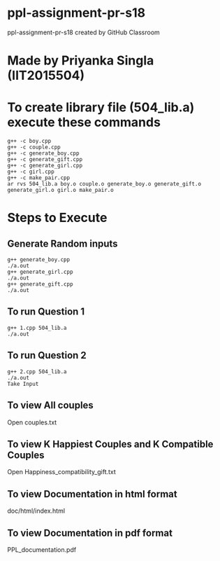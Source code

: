 # ppl-assignment-pr-s18
ppl-assignment-pr-s18 created by GitHub Classroom
# Made by Priyanka Singla (IIT2015504)
# To create library file (504_lib.a) execute these commands
```
g++ -c boy.cpp
g++ -c couple.cpp
g++ -c generate_boy.cpp
g++ -c generate_gift.cpp
g++ -c generate_girl.cpp
g++ -c girl.cpp
g++ -c make_pair.cpp
ar rvs 504_lib.a boy.o couple.o generate_boy.o generate_gift.o generate_girl.o girl.o make_pair.o
```
# Steps to Execute 
## Generate Random inputs
```
g++ generate_boy.cpp
./a.out
g++ generate_girl.cpp
./a.out
g++ generate_gift.cpp
./a.out
```
## To run Question 1
```
g++ 1.cpp 504_lib.a
./a.out
```

## To run Question 2
```
g++ 2.cpp 504_lib.a
./a.out
Take Input
```
## To view All couples
Open couples.txt

## To view K Happiest Couples and K Compatible Couples
Open Happiness_compatibility_gift.txt

## To view Documentation in html format
doc/html/index.html

## To view Documentation in pdf format
PPL_documentation.pdf

